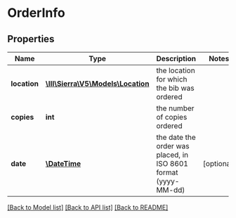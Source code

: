 # OrderInfo

## Properties
Name | Type | Description | Notes
------------ | ------------- | ------------- | -------------
**location** | [**\III\Sierra\V5\Models\Location**](Location.md) | the location for which the bib was ordered | 
**copies** | **int** | the number of copies ordered | 
**date** | [**\DateTime**](\DateTime.md) | the date the order was placed, in ISO 8601 format (yyyy-MM-dd) | [optional] 

[[Back to Model list]](../README.md#documentation-for-models) [[Back to API list]](../README.md#documentation-for-api-endpoints) [[Back to README]](../README.md)


